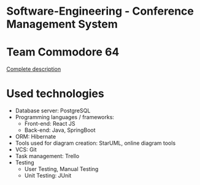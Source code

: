 # Software-Engineering - Conference Management System 

# Team Commodore 64

<a href="https://github.com/StefanCsPurge/Software-Engineering-CMS_Webapp/blob/main/documents/Documentation.pdf">Complete description</a>

# Used technologies
<ul>
<li>Database server: PostgreSQL</li>
<li>Programming languages / frameworks:
    <ul>
        <li>Front-end: React JS</li>
        <li>Back-end: Java, SpringBoot</li> 
    </ul>
</li>
<li>ORM: Hibernate</li>
<li>Tools used for diagram creation: StarUML, online diagram tools</li>
<li>VCS: Git</li>
<li>Task management: Trello</li>
<li>Testing
    <ul>
      <li>User Testing, Manual Testing</li>
    <li>Unit Testing: JUnit</li> 
    </ul>
